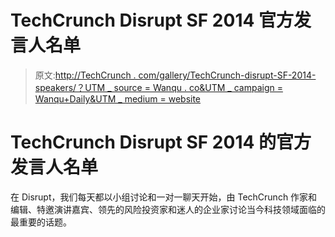 # TechCrunch Disrupt SF 2014 官方发言人名单

> 原文:[http://TechCrunch . com/gallery/TechCrunch-disrupt-SF-2014-speakers/？UTM _ source = Wanqu . co&UTM _ campaign = Wanqu+Daily&UTM _ medium = website](http://techcrunch.com/gallery/techcrunch-disrupt-sf-2014-speakers/?utm_source=wanqu.co&utm_campaign=Wanqu+Daily&utm_medium=website)



# TechCrunch Disrupt SF 2014 的官方发言人名单



在 Disrupt，我们每天都以小组讨论和一对一聊天开始，由 TechCrunch 作家和编辑、特邀演讲嘉宾、领先的风险投资家和迷人的企业家讨论当今科技领域面临的最重要的话题。